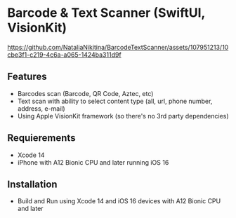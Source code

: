 # Barcode & Text Scanner (SwiftUI, VisionKit)


https://github.com/NataliaNikitina/BarcodeTextScanner/assets/107951213/10cbe3f1-c219-4c6a-a065-1424ba311d9f




## Features
- Barcodes scan (Barcode, QR Code, Aztec, etc)
- Text scan with ability to select content type (all, url, phone number, address, e-mail) 
- Using Apple VisionKit framework (so there's no 3rd party dependencies)

## Requierements
- Xcode 14
- iPhone with A12 Bionic CPU and later running iOS 16 

## Installation
- Build and Run using Xcode 14 and iOS 16 devices with A12 Bionic CPU and later
